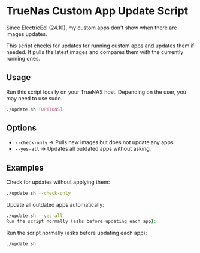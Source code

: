 # TrueNas Custom App Update Script
Since ElectricEel (24.10), my custom apps don't show when there are images updates.

This script checks for updates for running custom apps and updates them if needed. It pulls the latest images and compares them with the currently running ones.

## Usage
Run this script locally on your TrueNAS host. Depending on the user, you may need to use sudo.

```sh
./update.sh [OPTIONS]
```

## Options

* `--check-only` → Pulls new images but does not update any apps.
* `--yes-all` → Updates all outdated apps without asking.

## Examples
Check for updates without applying them:

```sh
./update.sh --check-only
```

Update all outdated apps automatically:
```sh
./update.sh --yes-all
Run the script normally (asks before updating each app):
```
Run the script normally (asks before updating each app):
```sh
./update.sh
```

